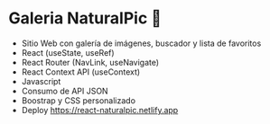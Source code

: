 # Galeria NaturalPic 🌿

* Sitio Web con galería de imágenes, buscador y lista de favoritos
* React (useState, useRef)
* React Router (NavLink, useNavigate)
* React Context API (useContext)
* Javascript
* Consumo de API JSON
* Boostrap y CSS personalizado
* Deploy https://react-naturalpic.netlify.app
